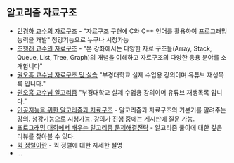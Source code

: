 ## 알고리즘 자료구조

* [민경하 교수의 자료구조](http://www.kmooc.kr/courses/course-v1:SMUk+SMU2018_01+2020_2_T1/about) - "자료구조 구현에 C와 C++ 언어를 활용하여 프로그래밍 능력을 개발" 청강기능으로 누구나 시청가능
* [조행래 교수의 자료구조](http://www.kmooc.kr/courses/course-v1:YeungnamUnivK+YU216002+2018_01/about) - "본 강좌에서는 다양한 자료 구조들(Array, Stack, Queue, List, Tree, Graph)의 개념을 이해하고 자료구조의 다양한 응용 분야를 소개합니다"
* [권오흠 교수님 자료구조 및 실습](https://www.youtube.com/playlist?list=PL52K_8WQO5oXIATx2vcTvqwxXxoGxxsIz) "부경대학교 실제 수업용 강의이며 유튜브 재생목록 입니다."
* [권오흠 교수님 알고리즘](https://www.youtube.com/playlist?list=PL52K_8WQO5oUuH06MLOrah4h05TZ4n38l) "부경대학교 실제 수업용 강의이며 유튜브 재생목록 입니다."
* [인공지능을 위한 알고리즘과 자료구조](http://www.kmooc.kr/courses/course-v1:SKKUk+SKKU_46+2020_T1/about) - 알고리즘과 자료구조의 기본기를 알려주는 강의. 청강기능으로 시청가능. 강의가 진행 중에는 게시판에 질문 가능.
* [프로그래밍 대회에서 배우는 알고리즘 문제해결전략](https://book.algospot.com) - 알고리즘 풀이에 대한 깊은 리뷰를 찾아볼 수 있다.
* [퀵 정렬이란](https://gmlwjd9405.github.io/2018/05/10/algorithm-quick-sort.html) - 퀵 정렬에 대한 자세한 설명
* ...
